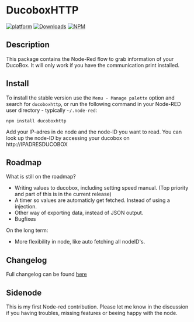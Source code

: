 # DucoboxHTTP

[![platform](https://img.shields.io/badge/platform-Node--RED-red)](https://nodered.org)
[![Downloads](https://img.shields.io/npm/dt/ducoboxhttp.svg)](https://www.npmjs.com/package/ducoboxhttp)
[![NPM](https://img.shields.io/npm/v/ducoboxhttp?logo=npm)](https://www.npmjs.com/package/ducoboxhttp)

## Description

This package contains the Node-Red flow to grab information of your DucoBox. It will only work if you have the communication print installed. 

## Install

To install the stable version use the `Menu - Manage palette` option and search for `ducoboxhttp`, or run the following command in your Node-RED user directory - typically `~/.node-red`:

    npm install ducoboxhttp

Add your IP-adres in de node and the node-ID you want to read. You can look up the node-ID by accessing your ducobox on http://IPADRESDUCOBOX

## Roadmap

What is still on the roadmap?
- Writing values to ducobox, including setting speed manual. (Top priority and part of this is in the current release)
- A timer so values are automaticly get fetched. Instead of using a injection. 
- Other way of exporting data, instead of JSON output. 
- Bugfixes

On the long term:
- More flexibility in node, like auto fetching all nodeID's.  

## Changelog

Full changelog can be found [here](/CHANGELOG.md) 

## Sidenode

This is my first Node-red contribution. Please let me know in the discussion if you having troubles, missing features or beeing happy with the node. 


